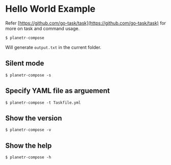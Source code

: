 # Hello World Example

Refer [https://github.com/go-task/task](https://github.com/go-task/task) for more on task and command usage.

```shell
$ planetr-compose 
```

Will generate ```output.txt``` in the current folder.

## Silent mode

```shell
$ planetr-compose -s
```

## Specify YAML file as arguement

```shell
$ planetr-compose -t Taskfile.yml 
```

## Show the version

```shell
$ planetr-compose -v
```

## Show the help

```shell
$ planetr-compose -h
```
